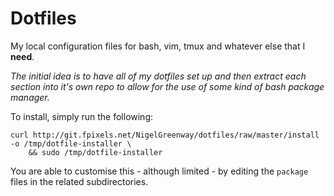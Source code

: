# Dotfiles

My local configuration files for bash, vim, tmux and whatever else that I **need**.

_The initial idea is to have all of my dotfiles set up and then extract each section into it's own repo to allow for the use of some kind of bash package manager._

To install, simply run the following:

```shell
curl http://git.fpixels.net/NigelGreenway/dotfiles/raw/master/install -o /tmp/dotfile-installer \
    && sudo /tmp/dotfile-installer
```

You are able to customise this - although limited - by editing the `package` files in the related subdirectories.
